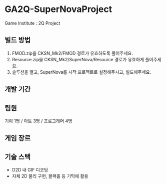 # GA2Q-SuperNovaProject
Game Institute : 2Q Project

## 빌드 방법
1. FMOD.zip을 CKSN_Mk2/FMOD 경로가 유효하도록 풀어주세요.
2. Resource.zip을 CKSN_Mk2/SuperNova/Resource 경로가 유효하게 풀어주세요.
3. 솔루션을 열고, SuperNova를 시작 프로젝트로 설정해주시고, 빌드해주세요.

## 개발 기간

## 팀원
기획 1명 / 아트 3명 / 프로그래머 4명

## 게임 장르


## 기술 스택
- D2D 내 GIF 디코딩
- 자체 2D 물리 구현, 블랙홀 등 기믹에 활용
